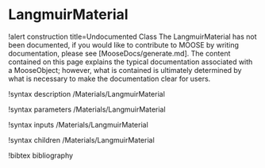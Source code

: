 <!-- MOOSE Documentation Stub: Remove this when content is added. -->

# LangmuirMaterial

!alert construction title=Undocumented Class
The LangmuirMaterial has not been documented, if you would like to contribute to MOOSE by
writing documentation, please see [MooseDocs/generate.md]. The content contained on this page explains
the typical documentation associated with a MooseObject; however, what is contained is ultimately
determined by what is necessary to make the documentation clear for users.

!syntax description /Materials/LangmuirMaterial

!syntax parameters /Materials/LangmuirMaterial

!syntax inputs /Materials/LangmuirMaterial

!syntax children /Materials/LangmuirMaterial

!bibtex bibliography
